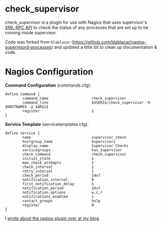 
# check_supervisor

check_supervisor is a plugin for use with Nagios that uses supervisor's [XML-RPC API][1] to check
the status of any processes that are set up to be running inside supervisor.

Code was forked from `blablacar` (https://github.com/blablacar/nagios-supervisord-processes) and
updated a little bit to clean up documentation & code.

# Nagios Configuration
**Command Configuration** (commands.cfg):

    define command {
            command_name                    check_supervisor
            command_line                    $USER1$/check_supervisor -H $HOSTNAME$ -p $ARG1$
            register                        1
    }

**Service Template** (servicetemplates.cfg):

    define service {
            name                            supervisor_check
            hostgroup_name                  Supervisors
            display_name                    Supervisor Checks
            servicegroups                   has_supervisor
            check_command                   check_supervisor
            initial_state                   o
            max_check_attempts              2
            check_interval                  2
            retry_interval                  1
            check_period                    24x7
            notification_interval           0
            first_notification_delay        5
            notification_period             24x7
            notification_options            w,c,r
            notifications_enabled           1
            contact_groups                  help
            register                        0
    }

I [wrote about the nagios plugin over at my blog][2].

  [1]: http://supervisord.org/api.html
  [2]: http://timg.ws/2014/06/03/nagios-plugin-for-checking-the-status-of-supervisord-processes/

